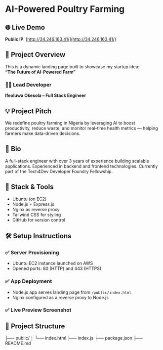 # AI-Powered Poultry Farming

## 🌐 Live Demo
**Public IP**: [http://34.246.163.41/](http://34.246.163.41/)

## 🚀 Project Overview
This is a dynamic landing page built to showcase my startup idea:  
**“The Future of AI-Powered Farm”**

### 👨‍💻 Lead Developer
**Ifeoluwa Okesola – Full Stack Engineer**

## 💡 Project Pitch
We redefine poultry farming in Nigeria by leveraging AI to boost productivity, reduce waste, and monitor real-time health metrics — helping farmers make data-driven decisions.

## 🧠 Bio
A full-stack engineer with over 3 years of experience building scalable applications. Experienced in backend and frontend technologies. Currently part of the Tech4Dev Developer Foundry Fellowship.

## 🔧 Stack & Tools
- Ubuntu (on EC2)
- Node.js + Express.js
- Nginx as reverse proxy
- Tailwind CSS for styling
- GitHub for version control

## 🛠 Setup Instructions

### ✅ Server Provisioning
- Ubuntu EC2 instance launched on AWS
- Opened ports: 80 (HTTP) and 443 (HTTPS)

### ✅ App Deployment
- Node.js app serves landing page from `/public/index.html`
- Nginx configured as a reverse proxy to Node.js

### ✅ Live Preview Screenshot


## 📂 Project Structure
├── public/
│ └── index.html
├── index.js
├── package.json
├── README.md
